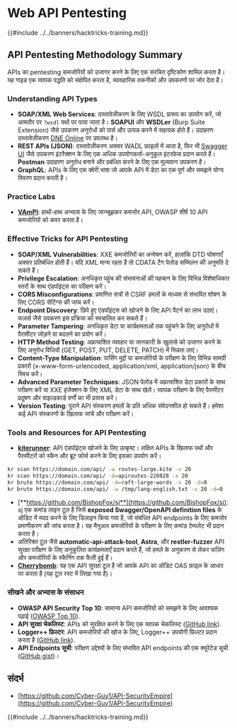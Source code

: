 # Web API Pentesting

{{#include ../../banners/hacktricks-training.md}}

## API Pentesting Methodology Summary

APIs का pentesting कमजोरियों को उजागर करने के लिए एक संरचित दृष्टिकोण शामिल करता है। यह गाइड एक व्यापक पद्धति को संक्षेपित करता है, व्यावहारिक तकनीकों और उपकरणों पर जोर देता है।

### **Understanding API Types**

- **SOAP/XML Web Services**: दस्तावेज़ीकरण के लिए WSDL प्रारूप का उपयोग करें, जो आमतौर पर `?wsdl` पथों पर पाया जाता है। **SOAPUI** और **WSDLer** (Burp Suite Extension) जैसे उपकरण अनुरोधों को पार्स और उत्पन्न करने में सहायक होते हैं। उदाहरण दस्तावेज़ीकरण [DNE Online](http://www.dneonline.com/calculator.asmx) पर उपलब्ध है।
- **REST APIs (JSON)**: दस्तावेज़ीकरण अक्सर WADL फ़ाइलों में आता है, फिर भी [Swagger UI](https://swagger.io/tools/swagger-ui/) जैसे उपकरण इंटरैक्शन के लिए एक अधिक उपयोगकर्ता-अनुकूल इंटरफ़ेस प्रदान करते हैं। **Postman** उदाहरण अनुरोध बनाने और प्रबंधित करने के लिए एक मूल्यवान उपकरण है।
- **GraphQL**: APIs के लिए एक क्वेरी भाषा जो आपके API में डेटा का एक पूर्ण और समझने योग्य विवरण प्रदान करती है।

### **Practice Labs**

- [**VAmPI**](https://github.com/erev0s/VAmPI): हाथों-हाथ अभ्यास के लिए जानबूझकर कमजोर API, OWASP शीर्ष 10 API कमजोरियों को कवर करता है।

### **Effective Tricks for API Pentesting**

- **SOAP/XML Vulnerabilities**: XXE कमजोरियों का अन्वेषण करें, हालांकि DTD घोषणाएँ अक्सर प्रतिबंधित होती हैं। यदि XML मान्य रहता है तो CDATA टैग पेलोड सम्मिलन की अनुमति दे सकते हैं।
- **Privilege Escalation**: अनधिकृत पहुंच की संभावनाओं की पहचान के लिए विभिन्न विशेषाधिकार स्तरों के साथ एंडपॉइंट्स का परीक्षण करें।
- **CORS Misconfigurations**: प्रमाणित सत्रों से CSRF हमलों के माध्यम से संभावित शोषण के लिए CORS सेटिंग्स की जांच करें।
- **Endpoint Discovery**: छिपे हुए एंडपॉइंट्स को खोजने के लिए API पैटर्न का लाभ उठाएं। फज़र्स जैसे उपकरण इस प्रक्रिया को स्वचालित कर सकते हैं।
- **Parameter Tampering**: अनधिकृत डेटा या कार्यक्षमताओं तक पहुंचने के लिए अनुरोधों में पैरामीटर जोड़ने या बदलने का प्रयोग करें।
- **HTTP Method Testing**: अप्रत्याशित व्यवहार या जानकारी के खुलासे को उजागर करने के लिए अनुरोध विधियों (GET, POST, PUT, DELETE, PATCH) में भिन्नता लाएं।
- **Content-Type Manipulation**: पार्सिंग मुद्दों या कमजोरियों के परीक्षण के लिए विभिन्न सामग्री प्रकारों (x-www-form-urlencoded, application/xml, application/json) के बीच स्विच करें।
- **Advanced Parameter Techniques**: JSON पेलोड में अप्रत्याशित डेटा प्रकारों के साथ परीक्षण करें या XXE इंजेक्शन के लिए XML डेटा के साथ खेलें। व्यापक परीक्षण के लिए पैरामीटर प्रदूषण और वाइल्डकार्ड वर्णों का भी प्रयास करें।
- **Version Testing**: पुराने API संस्करण हमलों के प्रति अधिक संवेदनशील हो सकते हैं। हमेशा कई API संस्करणों के खिलाफ जांचें और परीक्षण करें।

### **Tools and Resources for API Pentesting**

- [**kiterunner**](https://github.com/assetnote/kiterunner): API एंडपॉइंट्स खोजने के लिए उत्कृष्ट। लक्षित APIs के खिलाफ पथों और पैरामीटरों को स्कैन और ब्रूट फोर्स करने के लिए इसका उपयोग करें।
```bash
kr scan https://domain.com/api/ -w routes-large.kite -x 20
kr scan https://domain.com/api/ -A=apiroutes-220828 -x 20
kr brute https://domain.com/api/ -A=raft-large-words -x 20 -d=0
kr brute https://domain.com/api/ -w /tmp/lang-english.txt -x 20 -d=0
```
- [**https://github.com/BishopFox/sj**](https://github.com/BishopFox/sj): sj एक कमांड लाइन टूल है जिसे **exposed Swagger/OpenAPI definition files** के ऑडिट में मदद करने के लिए डिज़ाइन किया गया है, जो संबंधित API endpoints के लिए कमजोर प्रमाणीकरण की जांच करता है। यह मैनुअल कमजोरियों के परीक्षण के लिए कमांड टेम्पलेट भी प्रदान करता है।
- अतिरिक्त टूल जैसे **automatic-api-attack-tool**, **Astra**, और **restler-fuzzer** API सुरक्षा परीक्षण के लिए अनुकूलित कार्यक्षमताएँ प्रदान करते हैं, जो हमले के अनुकरण से लेकर फज़िंग और कमजोरियों के स्कैनिंग तक फैली हुई हैं।
- [**Cherrybomb**](https://github.com/blst-security/cherrybomb): यह एक API सुरक्षा टूल है जो आपके API का ऑडिट OAS फ़ाइल के आधार पर करता है (यह टूल रस्ट में लिखा गया है)।

### **सीखने और अभ्यास के संसाधन**

- **OWASP API Security Top 10**: सामान्य API कमजोरियों को समझने के लिए आवश्यक पढ़ाई ([OWASP Top 10](https://github.com/OWASP/API-Security/blob/master/2019/en/dist/owasp-api-security-top-10.pdf)).
- **API सुरक्षा चेकलिस्ट**: APIs को सुरक्षित करने के लिए एक व्यापक चेकलिस्ट ([GitHub link](https://github.com/shieldfy/API-Security-Checklist)).
- **Logger++ फ़िल्टर**: API कमजोरियों की खोज के लिए, Logger++ उपयोगी फ़िल्टर प्रदान करता है ([GitHub link](https://github.com/bnematzadeh/LoggerPlusPlus-API-Filters)).
- **API Endpoints सूची**: परीक्षण उद्देश्यों के लिए संभावित API endpoints की एक क्यूरेटेड सूची ([GitHub gist](https://gist.github.com/yassineaboukir/8e12adefbd505ef704674ad6ad48743d))।

## संदर्भ

- [https://github.com/Cyber-Guy1/API-SecurityEmpire](https://github.com/Cyber-Guy1/API-SecurityEmpire)

{{#include ../../banners/hacktricks-training.md}}
